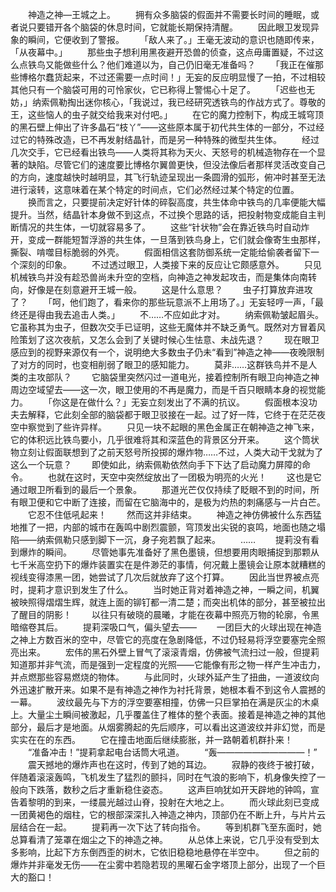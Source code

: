 　　神造之神—王城之上。
　　拥有众多脑袋的假面并不需要长时间的睡眠，或者说只要错开各个脑袋的休息时间，它就能长期保持清醒。
　　因此眼卫发现异象的瞬间，它便收到了警报。
　　「敌人来了。」王毫无波动的意识也随即传来，「从夜幕中。」
　　那些虫子想利用黑夜避开恐兽的侦查，这点毋庸置疑，不过这么点铁鸟又能做些什么？他们难道以为，自己仍旧毫无准备吗？
　　「我正在催那些博格尔蠢货起来，不过还需要一点时间！」无妄的反应明显慢了一拍，不过相较其他只有一个脑袋可用的可怜家伙，它已称得上警惕心十足了。
　　「迟些也无妨，」纳索佩勒掏出迷你核心，「我说过，我已经研究透铁鸟的作战方式了。尊敬的王，这些恼人的虫子就交给我来对付吧。」
　　在它的魔力控制下，构成王城穹顶的黑石壁上伸出了许多晶石“枝丫”——这些原本属于初代共生体的一部分，不过经过它的特殊改造，已不再发射结晶针，而是另一种特殊的微型共生体。
　　经过几次交手，它已经看出铁鸟——人类将其称为天火、天怒号的机械造物存在一个显著的缺陷。尽管它们的速度要比博格尔翼兽更快，但没法像后者那样灵活改变自己的方向，速度越快时越明显，其飞行轨迹呈现出一条圆滑的弧形，俯冲时甚至无法进行滚转，这意味着在某个特定的时间点，它们必然经过某个特定的位置。
　　换而言之，只要提前决定好针体的碎裂高度，共生体命中铁鸟的几率便能大幅提升。当然，结晶针本身做不到这点，不过换个思路的话，把投射物变成能自主判断情况的共生体，一切就容易多了。
　　这些“针状物”会在靠近铁鸟时自动炸开，变成一群能短暂浮游的共生体，一旦落到铁鸟身上，它们就会像寄生虫那样，撕裂、啃噬目标脆弱的外壳。
　　假面相信这套防御系统一定能给偷袭者留下一个深刻的印象。
　　不过透过眼卫，人类接下来的反应让它颇感意外。
　　只见机械铁鸟并没有趁恐兽尚未升空的空档，向神造之神发起攻击，而是集体向南转向，好像是在刻意避开王城一般。
　　这是什么意思？
　　虫子打算放弃进攻了？
　　「呵，他们跑了，看来你的那些玩意派不上用场了。」无妄轻哼一声，「最终还是得由我去追击人类。」
　　不……不应如此才对。
　　纳索佩勒皱起眉头。它虽称其为虫子，但数次交手已证明，这些无魔体并不缺乏勇气。既然对方冒着风险策划了这次夜航，又怎么会到了关键时候心生怯意、未战先退？
　　现在眼卫感应到的视野来源仅有一个，说明绝大多数虫子仍未“看到”神造之神——夜晚限制了对方的同时，也变相削弱了眼卫的感知能力。
　　莫非……这群铁鸟并不是人类的主攻部队？
　　它脑袋里突然闪过一道电光，接着控制所有眼卫向神造之神周边空域望去——这一次，眼卫使用的不再是魔力，而是千百只眼睛本身的视觉能力。
　　「你这是在做什么？」无妄立刻发出了不满的抗议。
　　假面根本没功夫去解释，它此刻全部的脑袋都于眼卫驳接在一起。过了好一阵，它终于在茫茫夜空中察觉到了些许异样。
　　只见一块不起眼的黑色金属正在朝神造之神飞来，它的体积远比铁鸟要小，几乎很难将其和深蓝色的背景区分开来。
　　这个筒状物立刻让假面联想到了之前天怒号所投掷的爆炸物……不过，人类大动干戈就为了这么一个玩意？
　　即使如此，纳索佩勒依然向手下下达了启动魔力屏障的命令。
　　也就在这时，天空中突然绽放出了一团极为明亮的火光！
　　这也是它通过眼卫所看到的最后一个景象。
　　那道光芒仅仅持续了眨眼不到的时间，所有眼卫便和它中断了连接，而留在它脑海中的，是极为灼热的刺痛感与一片白芒。
　　它忍不住低吼起来！
　　然而这并非结束。
　　神造之神仿佛被什么东西猛地推了一把，内部的城市在轰鸣中剧烈震颤，穹顶发出尖锐的哀鸣，地面也随之塌陷——纳索佩勒只感到脚下一沉，身子宛若飘了起来。
　　……
　　提莉没有看到爆炸的瞬间。
　　尽管她事先准备好了黑色墨镜，但想要用肉眼捕捉到那颗从七千米高空扔下的爆炸装置实在是件渺茫的事情，何况戴上墨镜会让原本就糟糕的视线变得漆黑一团，她尝试了几次后就放弃了这个打算。
　　因此当世界被点亮时，提莉才意识到发生了什么。
　　当时她正背对着神造之神，一瞬之间，机翼被映照得熠熠生辉，就连上面的铆钉都一清二楚；而突出机体的部分，甚至被拉出了醒目的阴影！
　　以往只有破晓的晨曦，才能在夜幕中照亮万物的轮廓，令黑暗缩卷其后。
　　提莉深吸口气，偏头望去——
　　一团巨大的火球出现在神造之神上方数百米的空中，尽管它的亮度在急剧降低，不过仍轻易将浮空要塞完全照亮出来。
　　宏伟的黑石外壁上冒气了滚滚青烟，仿佛被气流扫过一般，但提莉知道那并非气流，而是强到一定程度的光照——它能像有形之物一样产生冲击力，并点燃那些容易燃烧的物体。
　　与此同时，火球外延产生了扭曲，一道波纹向外迅速扩散开来。如果不是有神造之神作为衬托背景，她根本看不到这令人震撼的一幕。
　　波纹最先与下方的浮空要塞相撞，仿佛一只巨掌拍在满是灰尘的木桌上。大量尘土瞬间被激起，几乎覆盖住了椎体的整个表面。接着是神造之神的其他部分，最后才是地面。从烟雾腾起的先后顺序，可以看出这道波纹并非幻觉，而是实实在在的东西。
　　它在撞击地面后继续膨胀，并一路朝着机群扑来！
　　“准备冲击！”提莉拿起电台话筒大吼道。
　　“轰——————————！”
　　震天撼地的爆炸声也在这时，传到了她的耳边。
　　寂静的夜终于被打破，伴随着滚滚轰鸣，飞机发生了猛烈的颤抖，同时在气浪的影响下，机身像失控了一般向下跌落，数秒之后才重新稳住姿态。
　　这声巨响犹如开天辟地的钟鸣，宣告着黎明的到来，一缕晨光越过山脊，投射在大地之上。
　　而火球此刻已变成一团黄褐色的烟柱，它的根部深深扎入神造之神内，顶部仍在不断上升，与片片云层结合在一起。
　　提莉再一次下达了转向指令。
　　等到机群飞至东面时，她总算看清了笼罩在烟尘之下的神造之神。
　　从总体上来说，它几乎没有受到太多影响，比起下方东倒西歪的树木，它依旧稳稳地悬停在半空中。
　　但之前的爆炸并非毫发无伤——在尘雾中若隐若现的黑曜石金字塔顶上部分，出现了一个巨大的豁口！